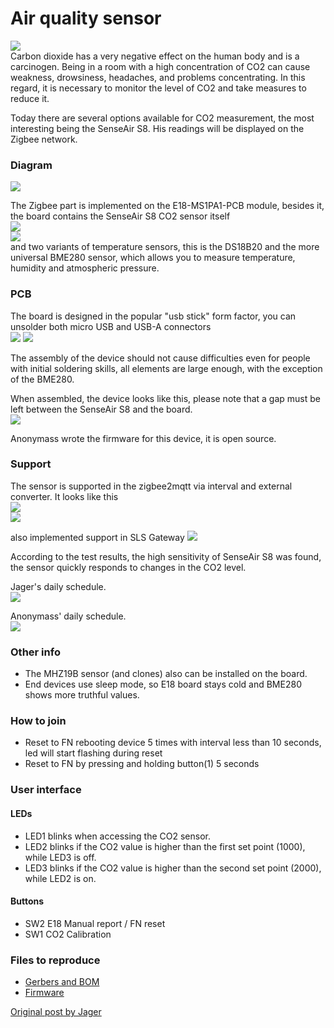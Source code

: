 # Air quality sensor

![](/images/CO2_SenseAir_S8.png)  
Carbon dioxide has a very negative effect on the human body and is a carcinogen. Being in a room with a high concentration of CO2 can cause weakness, drowsiness, headaches, and problems concentrating. In this regard, it is necessary to monitor the level of CO2 and take measures to reduce it.

Today there are several options available for CO2 measurement, the most interesting being the SenseAir S8. His readings will be displayed on the Zigbee network.

### Diagram
![](/images/Schematic_CO2_SenseAir_S8.png)  

The Zigbee part is implemented on the E18-MS1PA1-PCB module, besides it, the board contains the SenseAir S8 CO2 sensor itself  
![](/images/CO2_SenseAir_S8_2.png)   
![](/images/CO2_SenseAir_S8_1.png)   
and two variants of temperature sensors, this is the DS18B20 and the more universal BME280 sensor, which allows you to measure temperature, humidity and atmospheric pressure.

### PCB
The board is designed in the popular "usb stick" form factor, you can unsolder both micro USB and USB-A connectors   
![](/images/CO2_SenseAir_S8_6.png)
![](/images/CO2_SenseAir_S8_5.png)


The assembly of the device should not cause difficulties even for people with initial soldering skills, all elements are large enough, with the exception of the BME280.

When assembled, the device looks like this, please note that a gap must be left between the SenseAir S8 and the board.  
![](/images/2020-09-25_14-17-18.png)

Anonymass wrote the firmware for this device, it is open source.  

### Support
The sensor is supported in the zigbee2mqtt via interval and external converter. It looks like this  
![](/images/CO2_SenseAir_S8_10.png)  
![](/images/CO2_SenseAir_S8_11.png)

also implemented support in SLS Gateway
![](/images/CO2_SenseAir_S8_15.png)  

According to the test results, the high sensitivity of SenseAir S8 was found, the sensor quickly responds to changes in the CO2 level.

Jager's daily schedule.  
![](/images/CO2_SenseAir_S8_8.png)

Anonymass' daily schedule.  
![](/images/CO2_SenseAir_S8_12.png)

### Other info
* The MHZ19B sensor (and clones) also can be installed on the board.
* End devices use sleep mode, so E18 board stays cold and BME280 shows more truthful values.

### How to join
 * Reset to FN rebooting device 5 times with interval less than 10 seconds, led will start flashing during reset  
 * Reset to FN by pressing and holding button(1) 5 seconds

### User interface
#### LEDs
* LED1 blinks when accessing the CO2 sensor.
* LED2 blinks if the CO2 value is higher than the first set point (1000), while LED3 is off.
* LED3 blinks if the CO2 value is higher than the second set point (2000), while LED2 is on.

#### Buttons
* SW2 E18 Manual report / FN reset
* SW1 CO2 Calibration

### Files to reproduce
* [Gerbers and BOM](https://github.com/diyruz/AirSense/tree/master/hardware)
* [Firmware](https://github.com/diyruz/AirSense/releases)

[Original post by Jager](https://modkam.ru/?p=1715)  

